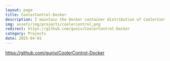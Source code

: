 ```yaml
---
layout: page
title: CoolerControl-Docker
description: I maintain the Docker container distribution of CoolerControl, an application that allows for fan control on Linux systems. I built out processes to maintain the container automatically, maintain documentation for the container, and field support issues for users.
img: assets/img/projects/coolercontrol.png
redirect: https://github.com/guniv/CoolerControl-Docker
category: Projects
date: 2025-04-01
---
```


https://github.com/guniv/CoolerControl-Docker
